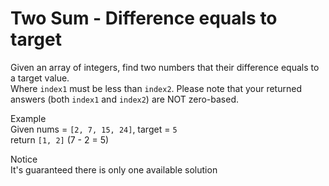 # Two Sum - Difference equals to target
Given an array of integers, find two numbers that their difference equals to a target value.  
Where `index1` must be less than `index2`. Please note that your returned answers (both `index1` and `index2`) are NOT zero-based.

Example  
Given nums = `[2, 7, 15, 24]`, target = `5`  
return `[1, 2]` (7 - 2 = 5)  

Notice  
It's guaranteed there is only one available solution  
